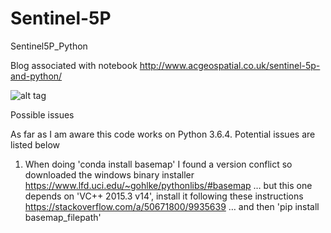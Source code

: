 # Sentinel-5P
Sentinel5P_Python

Blog associated with notebook
http://www.acgeospatial.co.uk/sentinel-5p-and-python/


![alt tag](http://www.acgeospatial.co.uk/wp-content/uploads/2018/07/5p.png)


Possible issues

As far as I am aware this code works on Python 3.6.4. Potential issues are listed below


1. When doing 'conda install basemap' I found a version conflict so downloaded the windows binary installer https://www.lfd.uci.edu/~gohlke/pythonlibs/#basemap … but this one depends on 'VC++ 2015.3 v14', install it following these instructions https://stackoverflow.com/a/50671800/9935639 … and then 'pip install basemap_filepath'
